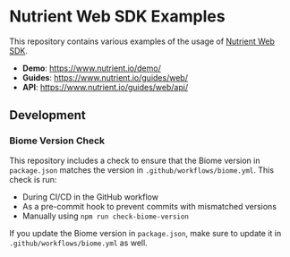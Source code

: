 # Nutrient Web SDK Examples

This repository contains various examples of the usage of [Nutrient Web SDK](https://www.nutrient.io/sdk/web). 

- **Demo**: https://www.nutrient.io/demo/
- **Guides**: https://www.nutrient.io/guides/web/
- **API**: https://www.nutrient.io/guides/web/api/

## Development

### Biome Version Check

This repository includes a check to ensure that the Biome version in `package.json` matches the version in `.github/workflows/biome.yml`. This check is run:

- During CI/CD in the GitHub workflow
- As a pre-commit hook to prevent commits with mismatched versions
- Manually using `npm run check-biome-version`

If you update the Biome version in `package.json`, make sure to update it in `.github/workflows/biome.yml` as well.

